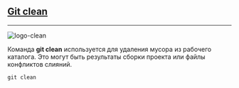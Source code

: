 ## [Git clean](./readme.md)
_ _ _
![logo-clean](https://static.tildacdn.com/tild3737-6332-4536-a263-653538376239/alzheimer-disease-co.jpg)

Команда **git clean** используется для удаления мусора из рабочего каталога. Это могут быть результаты сборки проекта или файлы конфликтов слияний.

~~~
git clean
~~~